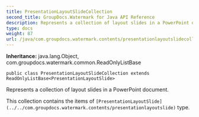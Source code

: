 ```yaml
---
title: PresentationLayoutSlideCollection
second_title: GroupDocs.Watermark for Java API Reference
description: Represents a collection of layout slides in a PowerPoint document.
type: docs
weight: 87
url: /java/com.groupdocs.watermark.contents/presentationlayoutslidecollection/
---
```

**Inheritance:**
java.lang.Object, com.groupdocs.watermark.common.ReadOnlyListBase
```
public class PresentationLayoutSlideCollection extends ReadOnlyListBase<PresentationLayoutSlide>
```

Represents a collection of layout slides in a PowerPoint document.

This collection contains the items of `[PresentationLayoutSlide](../../com.groupdocs.watermark.contents/presentationlayoutslide)` type.
